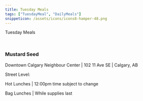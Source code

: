 ```yaml
---
title: Tuesday Meals
tags: ["TuesdayMeal", "DailyMeals"]
snippeticon: /assets/icons/icons8-hamper-48.png
---
```


<span class="subHeader">Tuesday Meals</span>

<br>

### Mustard Seed

Downtown Calgary Neighbour Center | 102 11 Ave SE | Calgary, AB

Street Level:

Hot Lunches | 12:00pm time subject to change

Bag Lunches | While supplies last
